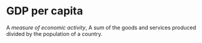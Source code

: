 GDP per capita
=====

A *measure of economic activity*, A sum of the goods and services produced divided by the population of a country.
